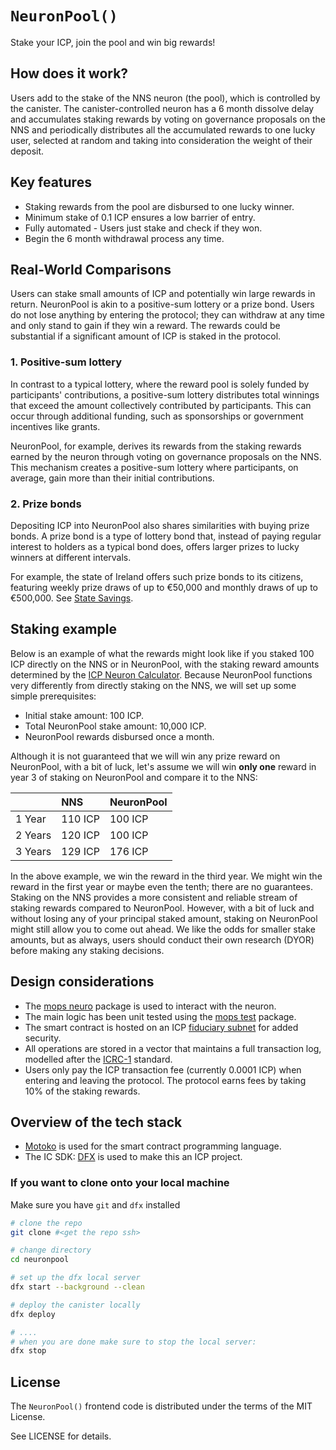 # `NeuronPool()`

Stake your ICP, join the pool and win big rewards!

## How does it work?

Users add to the stake of the NNS neuron (the pool), which is controlled by the canister. The canister-controlled neuron has a 6 month dissolve delay and accumulates staking rewards by voting on governance proposals on the NNS and periodically distributes all the accumulated rewards to one lucky user, selected at random and taking into consideration the weight of their deposit.

## Key features
- Staking rewards from the pool are disbursed to one lucky winner.
- Minimum stake of 0.1 ICP ensures a low barrier of entry.
- Fully automated - Users just stake and check if they won.
- Begin the 6 month withdrawal process any time.

## Real-World Comparisons

Users can stake small amounts of ICP and potentially win large rewards in return. NeuronPool is akin to a positive-sum lottery or a prize bond. Users do not lose anything by entering the protocol; they can withdraw at any time and only stand to gain if they win a reward. The rewards could be substantial if a significant amount of ICP is staked in the protocol.

### 1. Positive-sum lottery

In contrast to a typical lottery, where the reward pool is solely funded by participants' contributions, a positive-sum lottery distributes total winnings that exceed the amount collectively contributed by participants. This can occur through additional funding, such as sponsorships or government incentives like grants.

NeuronPool, for example, derives its rewards from the staking rewards earned by the neuron through voting on governance proposals on the NNS. This mechanism creates a positive-sum lottery where participants, on average, gain more than their initial contributions.

### 2. Prize bonds

Depositing ICP into NeuronPool also shares similarities with buying prize bonds. A prize bond is a type of lottery bond that, instead of paying regular interest to holders as a typical bond does, offers larger prizes to lucky winners at different intervals.

For example, the state of Ireland offers such prize bonds to its citizens, featuring weekly prize draws of up to €50,000 and monthly draws of up to €500,000. See [State Savings](https://www.statesavings.ie/prize-bonds).

## Staking example

Below is an example of what the rewards might look like if you staked 100 ICP directly on the NNS or in NeuronPool, with the staking reward amounts determined by the [ICP Neuron Calculator](https://networknervoussystem.com/). Because NeuronPool functions very differently from directly staking on the NNS, we will set up some simple prerequisites:

- Initial stake amount: 100 ICP.
- Total NeuronPool stake amount: 10,000 ICP.
- NeuronPool rewards disbursed once a month.
  
Although it is not guaranteed that we will win any prize reward on NeuronPool, with a bit of luck, let's assume we will win **only one** reward in year 3 of staking on NeuronPool and compare it to the NNS:


|              | NNS     | NeuronPool |
|:-------------|:-------|:------------|
| 1 Year       | 110 ICP | 100 ICP    |
| 2 Years      | 120 ICP | 100 ICP    |
| 3 Years      | 129 ICP | 176 ICP    |

In the above example, we win the reward in the third year. We might win the reward in the first year or maybe even the tenth; there are no guarantees. Staking on the NNS provides a more consistent and reliable stream of staking rewards compared to NeuronPool. However, with a bit of luck and without losing any of your principal staked amount, staking on NeuronPool might still allow you to come out ahead. We like the odds for smaller stake amounts, but as always, users should conduct their own research (DYOR) before making any staking decisions.

## Design considerations

- The [mops neuro](https://mops.one/neuro) package is used to interact with the neuron.
- The main logic has been unit tested using the [mops test](https://mops.one/test) package.
- The smart contract is hosted on an ICP [fiduciary subnet](https://internetcomputer.org/docs/current/concepts/subnet-types/#fiduciary-subnets) for added security.
- All operations are stored in a vector that maintains a full transaction log, modelled after the [ICRC-1](https://github.com/dfinity/ICRC-1) standard.
- Users only pay the ICP transaction fee (currently 0.0001 ICP) when entering and leaving the protocol. The protocol earns fees by taking 10% of the staking rewards.

## Overview of the tech stack

- [Motoko](https://react.dev/](https://internetcomputer.org/docs/current/motoko/main/motoko?source=nav)) is used for the smart contract programming language.
- The IC SDK: [DFX](https://internetcomputer.org/docs/current/developer-docs/setup/install) is used to make this an ICP project.

### If you want to clone onto your local machine

Make sure you have `git` and `dfx` installed
```bash
# clone the repo
git clone #<get the repo ssh>

# change directory
cd neuronpool

# set up the dfx local server
dfx start --background --clean

# deploy the canister locally
dfx deploy

# ....
# when you are done make sure to stop the local server:
dfx stop
```

## License

The `NeuronPool()` frontend code is distributed under the terms of the MIT License.

See LICENSE for details.
